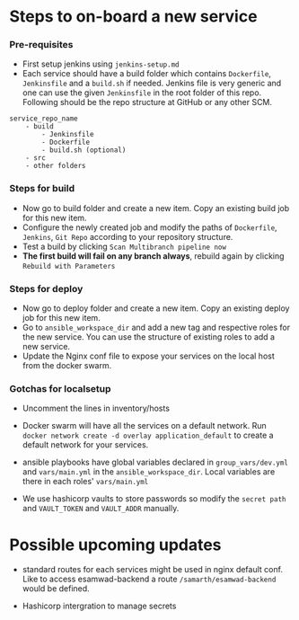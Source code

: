 # Steps to on-board a new service

### Pre-requisites

- First setup jenkins using `jenkins-setup.md`
- Each service should have a build folder which contains `Dockerfile`, `Jenkinsfile` and a `build.sh` if needed. Jenkins file is very generic and one can use the given `Jenkinsfile` in the root folder of this repo. Following should be the repo structure at GitHub or any other SCM.

```
service_repo_name
    - build
        - Jenkinsfile
        - Dockerfile 
        - build.sh (optional)
    - src
    - other folders
```

### Steps for build

- Now go to build folder and create a new item. Copy an existing build job for this new item.
- Configure the newly created job and modify the paths of `Dockerfile`, `Jenkins`, `Git Repo` according to your repository structure.
- Test a build by clicking `Scan Multibranch pipeline now`
- **The first build will fail on any branch always**, rebuild again by clicking `Rebuild with Parameters`

### Steps for deploy

- Now go to deploy folder and create a new item. Copy an existing deploy job for this new item.
- Go to `ansible_workspace_dir` and add a new tag and respective roles for the new service. You can use the structure of existing roles to add a new service.
- Update the Nginx conf file to expose your services on the local host from the docker swarm. 

### Gotchas for localsetup

- Uncomment the lines in inventory/hosts

- Docker swarm will have all the services on a default network. Run `docker network create -d overlay application_default` to create a default network for your services. 

- ansible playbooks have global variables declared in `group_vars/dev.yml` and `vars/main.yml` in the `ansible_workspace_dir`. Local variables are there in each roles' `vars/main.yml`

- We use hashicorp vaults to store passwords so modify the `secret path` and `VAULT_TOKEN` and `VAULT_ADDR` manually.  

# Possible upcoming updates

- standard routes for each services might be used in nginx default conf. Like to access esamwad-backend a route `/samarth/esamwad-backend` would be defined. 

- Hashicorp intergration to manage secrets